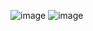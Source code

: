 ![image](https://github.com/eojinny/DataBaseProgramming/assets/96863137/9a3b2ee3-3188-49da-a8dc-0a8b4f003f07)
![image](https://github.com/eojinny/DataBaseProgramming/assets/96863137/23f54197-7487-4350-9175-410ea3d7e31b)
